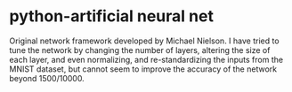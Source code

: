 # python-artificial neural net
Original network framework developed by Michael Nielson.
I have tried to tune the network by changing the number of layers,
altering the size of each layer, and even normalizing, and re-standardizing the inputs
from the MNIST dataset, but cannot seem to improve the accuracy of the network beyond
1500/10000.
